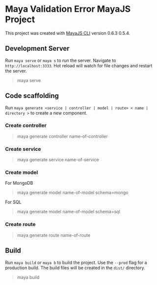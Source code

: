 # Maya Validation Error MayaJS Project

This project was created with [MayaJS CLI](https://github.com/mayajs/cli) version 0.6.3 0.5.4.

## Development Server

Run `maya serve` or `maya s` to run the server. Navigate to `http://localhost:3333`. Hot reload will watch for file changes and restart the server.

> maya serve

## Code scaffolding

Run `maya generate <service | controller | model | route> < name | directory >` to create a new component.

### Create controller

> maya generate controller name-of-controller

### Create service

> maya generate service name-of-service

### Create model

For MongoDB

> maya generate model name-of-model schema=mongo

For SQL

> maya generate model name-of-model schema=sql

### Create route

> maya generate route name-of-route

## Build

Run `maya build` or `maya b` to build the project. Use the `--prod` flag for a production build. The build files will be created in the `dist/` directory.

> maya build
